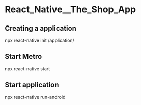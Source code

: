 # React_Native__The_Shop_App

## Creating a application
npx react-native init /application/

## Start Metro
npx react-native start

## Start application
npx react-native run-android
